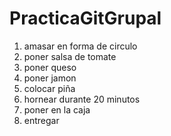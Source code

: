 # PracticaGitGrupal
<ol>
  <li>amasar en forma de circulo</li>
  <li>poner salsa de tomate</li>
  <li>poner queso</li>
  <li>poner jamon</li>
  <li>colocar piña</li>
  <li>hornear durante 20 minutos</li>
  <li>poner en la caja</li>
  <li>entregar</li>
</ol>